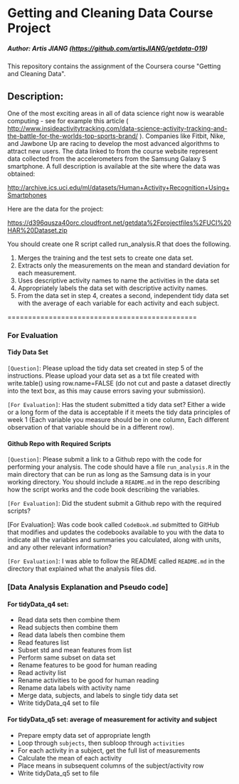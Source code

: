 Getting and Cleaning Data Course Project
========================================

##### Author: Artis JIANG (https://github.com/artisJIANG/getdata-019) #####
This repository contains the assignment of the Coursera course "Getting and Cleaning Data". 



## Description:

One of the most exciting areas in all of data science right now is wearable computing - see for example this article ( http://www.insideactivitytracking.com/data-science-activity-tracking-and-the-battle-for-the-worlds-top-sports-brand/ ). Companies like Fitbit, Nike, and Jawbone Up are racing to develop the most advanced algorithms to attract new users. The data linked to from the course website represent data collected from the accelerometers from the Samsung Galaxy S smartphone. A full description is available at the site where the data was obtained: 

http://archive.ics.uci.edu/ml/datasets/Human+Activity+Recognition+Using+Smartphones 

Here are the data for the project: 

https://d396qusza40orc.cloudfront.net/getdata%2Fprojectfiles%2FUCI%20HAR%20Dataset.zip 

You should create one R script called run_analysis.R that does the following. 

1. Merges the training and the test sets to create one data set.
2. Extracts only the measurements on the mean and standard deviation for each measurement. 
3. Uses descriptive activity names to name the activities in the data set
4. Appropriately labels the data set with descriptive activity names. 
5. From the data set in step 4, creates a second, independent tidy data set with the average of each variable for each activity and each subject.
    
    
    
    
==============================================
### For Evaluation

#### Tidy Data Set

`[Question]`: Please upload the tidy data set created in step 5 of the instructions. Please upload your data set as a txt file created with write.table() using row.name=FALSE (do not cut and paste a dataset directly into the text box, as this may cause errors saving your submission).

`[For Evaluation]`: Has the student submitted a tidy data set? Either a wide or a long form of the data is acceptable if it meets the tidy data principles of week 1 (Each variable you measure should be in one column, Each different observation of that variable should be in a different row).


#### Github Repo with Required Scripts

`[Question]`: Please submit a link to a Github repo with the code for
performing your analysis. The code should have a file `run_analysis.R` in the
main directory that can be run as long as the Samsung data is in your working
directory. You should include a `README.md` in the repo describing how the script works and the code book describing the variables.

`[For Evaluation]`: Did the student submit a Github repo with the required scripts?

[For Evaluation]: Was code book called `CodeBook.md` submitted to GitHub that modifies and updates the codebooks available to you with the data to indicate all the variables and summaries you calculated, along with units, and any other relevant information?

`[For Evaluation]`: I was able to follow the README called `README.md` in the directory that explained what the analysis files did. 



### [Data Analysis Explanation and Pseudo code]

#### For tidyData_q4 set:

- Read data sets then combine them
- Read subjects then combine them
- Read data labels then combine them
- Read features list
- Subset std and mean features from list
- Perform same subset on data set
- Rename features to be good for human reading
- Read activity list
- Rename activities to be good for human reading
- Rename data labels with activity name
- Merge data, subjects, and labels to single tidy data set
- Write tidyData_q4 set to file

#### For tidyData_q5 set: average of measurement for activity and subject

- Prepare empty data set of appropriate length  
- Loop through `subjects`, then subloop through `activities`
- For each activity in a subject, get the full list of measurements
- Calculate the mean of each activity
- Place means in subsequent columns of the subject/activity row
- Write tidyData_q5 set to file